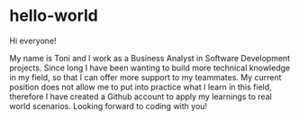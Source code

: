 # hello-world

Hi everyone!

My name is Toni and I work as a Business Analyst in Software Development projects. 
Since long I have been wanting to build more technical knowledge in my field, so that I can offer more support to my teammates.
My current position does not allow me to put into practice what I learn in this field, therefore I have created a Github account to apply my learnings to real world scenarios.
Looking forward to coding with you!
